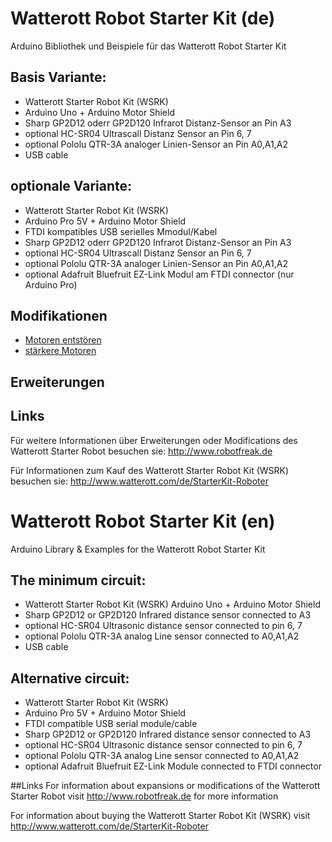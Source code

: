 # Watterott Robot Starter Kit (de)

Arduino Bibliothek und Beispiele für das Watterott Robot Starter Kit

## Basis Variante:
* Watterott Starter Robot Kit (WSRK) 
* Arduino Uno + Arduino Motor Shield 
* Sharp GP2D12 oderr GP2D120 Infrarot Distanz-Sensor an Pin A3
* optional HC-SR04 Ultrascall Distanz Sensor an Pin 6, 7
* optional Pololu QTR-3A analoger Linien-Sensor an Pin A0,A1,A2
* USB cable

## optionale Variante:
* Watterott Starter Robot Kit (WSRK) 
* Arduino Pro 5V + Arduino Motor Shield 
* FTDI kompatibles USB serielles Mmodul/Kabel
* Sharp GP2D12 oderr GP2D120 Infrarot Distanz-Sensor an Pin A3
* optional HC-SR04 Ultrascall Distanz Sensor an Pin 6, 7
* optional Pololu QTR-3A analoger Linien-Sensor an Pin A0,A1,A2
* optional Adafruit Bluefruit EZ-Link Modul am FTDI connector (nur Arduino Pro)

## Modifikationen

*  [Motoren entstören](Modifikationen/Motoren-Entstoeren-Mod.MD)
*  [stärkere Motoren](Modifikationen/Staerkere-Motoren-Mod.MD)

## Erweiterungen


## Links
Für weitere Informationen  über Erweiterungen oder Modifications des Watterott Starter Robot
besuchen sie: http://www.robotfreak.de

Für Informationen zum Kauf des Watterott Starter Robot Kit (WSRK)
besuchen sie:  http://www.watterott.com/de/StarterKit-Roboter

# Watterott Robot Starter Kit (en)

Arduino Library &amp; Examples for the Watterott Robot Starter Kit

## The minimum circuit:
* Watterott Starter Robot Kit (WSRK) Arduino Uno + Arduino Motor Shield 
* Sharp GP2D12 or GP2D120 Infrared distance sensor connected to A3
* optional HC-SR04 Ultrasonic distance sensor connected to pin 6, 7
* optional Pololu QTR-3A analog Line sensor connected to A0,A1,A2
* USB cable

## Alternative circuit:
* Watterott Starter Robot Kit (WSRK) 
* Arduino Pro 5V + Arduino Motor Shield 
* FTDI compatible USB serial module/cable
* Sharp GP2D12 or GP2D120 Infrared distance sensor connected to A3
* optional HC-SR04 Ultrasonic distance sensor connected to pin 6, 7
* optional Pololu QTR-3A analog Line sensor connected to A0,A1,A2
* optional Adafruit Bluefruit EZ-Link Module connected to FTDI connector

##Links
For information about expansions or modifications of the Watterott Starter Robot
visit http://www.robotfreak.de for more information

For information about buying the Watterott Starter Robot Kit (WSRK)
visit http://www.watterott.com/de/StarterKit-Roboter

